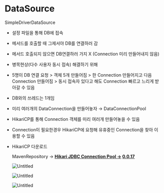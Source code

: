 # DataSource

SimpleDriverDataSource

- 설정 파일을 통해  DB에 접속
- 메서드를 호출할 때 그제서야 DB를 연결하러 감
- 메서드 호출되지 않으면 DB연결하러 가지 X (Connection 미리 만들어내지 않음)
- 병목현상(다수 사용자 동시 접속) 해결하기 위해
- 5명이 DB 연결 요청 > 객체 5개 만들어짐 > 한 Connection 만들어지고 다음 Connection 만들어짐 > 동시 접속자 있다고 해도 Connection 빠르고 느리게 받아갈 수 있음
- DB와의 쓰레드는 1개임
- 미리 여러개의 DataConnection을 만들어놓자 → DataConnectionPool
- HikariCP를 통해 Connection 객체를 미리 여러개 만들어놓을 수 있음
- Connection이 필요한경우 HikariCP에 요청해 유휴중인 Connection을 찾아 이용할 수 있음

- HikariCP 다운로드
    
    MavenRepository → **[Hikari JDBC Connection Pool →](https://mvnrepository.com/artifact/com.walterjwhite.java.dependencies/hikari-jdbc-connection-pool) [0.0.17](https://mvnrepository.com/artifact/com.walterjwhite.java.dependencies/hikari-jdbc-connection-pool/0.0.17)** 
    
    ![Untitled](DataSource%20cca0d1eb47d24524ae5e670a4df23095/Untitled.png)
    
    ![Untitled](DataSource%20cca0d1eb47d24524ae5e670a4df23095/Untitled%201.png)
    
    ![Untitled](DataSource%20cca0d1eb47d24524ae5e670a4df23095/Untitled%202.png)